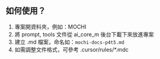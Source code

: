 ## 如何使用？

1. 專案開資料夾，例如：MOCHI
2. 將 prompt, tools 文件從 ai_core_m 後台下載下來放進專案
3. 建立 .md 檔案，命名如：`mochi-docs-p4t5.md`
4. 如需調整文件格式，可參考 .cursor/rules/*.mdc